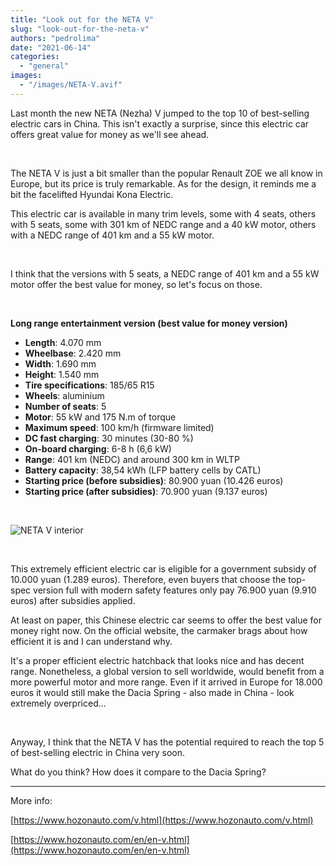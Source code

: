 ```yaml
---
title: "Look out for the NETA V"
slug: "look-out-for-the-neta-v"
authors: "pedrolima"
date: "2021-06-14"
categories: 
  - "general"
images: 
  - "/images/NETA-V.avif"
---
```


Last month the new NETA (Nezha) V jumped to the top 10 of best-selling electric cars in China. This isn't exactly a surprise, since this electric car offers great value for money as we'll see ahead.

 

The NETA V is just a bit smaller than the popular Renault ZOE we all know in Europe, but its price is truly remarkable. As for the design, it reminds me a bit the facelifted Hyundai Kona Electric.

This electric car is available in many trim levels, some with 4 seats, others with 5 seats, some with 301 km of NEDC range and a 40 kW motor, others with a NEDC range of 401 km and a 55 kW motor.

 

I think that the versions with 5 seats, a NEDC range of 401 km and a 55 kW motor offer the best value for money, so let's focus on those.

 

**Long range entertainment version (best value for money version)**

- **Length**: 4.070 mm
- **Wheelbase**: 2.420 mm
- **Width**: 1.690 mm
- **Height**: 1.540 mm
- **Tire specifications**: 185/65 R15
- **Wheels**: aluminium
- **Number of seats**: 5
- **Motor**: 55 kW and 175 N.m of torque
- **Maximum speed**: 100 km/h (firmware limited)
- **DC fast charging**: 30 minutes (30-80 %)
- **On-board charging**: 6-8 h (6,6 kW)
- **Range**: 401 km (NEDC) and around 300 km in WLTP
- **Battery capacity**: 38,54 kWh (LFP battery cells by CATL)
- **Starting price (before subsidies)**: 80.900 yuan (10.426 euros)
- **Starting price (after subsidies)**: 70.900 yuan (9.137 euros)

 

![NETA V interior](images/NETA-V-interior.avif)

 

This extremely efficient electric car is eligible for a government subsidy of 10.000 yuan (1.289 euros). Therefore, even buyers that choose the top-spec version full with modern safety features only pay 76.900 yuan (9.910 euros) after subsidies applied.

At least on paper, this Chinese electric car seems to offer the best value for money right now. On the official website, the carmaker brags about how efficient it is and I can understand why.

It's a proper efficient electric hatchback that looks nice and has decent range. Nonetheless, a global version to sell worldwide, would benefit from a more powerful motor and more range. Even if it arrived in Europe for 18.000 euros it would still make the Dacia Spring - also made in China - look extremely overpriced...

 

Anyway, I think that the NETA V has the potential required to reach the top 5 of best-selling electric in China very soon.

What do you think? How does it compare to the Dacia Spring?

---

More info:

[https://www.hozonauto.com/v.html](https://www.hozonauto.com/v.html)

[https://www.hozonauto.com/en/en-v.html](https://www.hozonauto.com/en/en-v.html)

